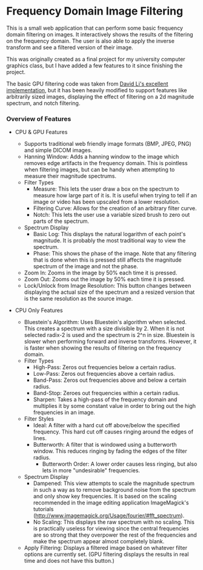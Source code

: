 # Frequency Domain Image Filtering

This is a small web application that can perform some basic frequency domain filtering on images. It interactively shows the results of the filtering on the frequency domain. The user is also able to apply the inverse transform and see a filtered version of their image.

This was originally created as a final project for my university computer graphics class, but I have added a few features to it since finishing the project.

The basic GPU filtering code was taken from [David Li's excellent implementation](https://github.com/dli/filtering), but it has been heavily modified to support features like arbitrarily sized images, displaying the effect of filtering on a 2d magnitude spectrum, and notch filtering. 

### Overview of Features
- CPU & GPU Features
  - Supports traditional web friendly image formats (BMP, JPEG, PNG) and simple DICOM images.
  - Hanning Window: Adds a hanning window to the image which removes edge artifacts in the frequency domain. This is pointless when filtering images, but can be handy when attempting to measure their magnitude spectrums.
  - Filter Types
    - Measure: This lets the user draw a box on the spectrum to measure how large part of it is. It is useful when trying to tell if an image or video has been upscaled from a lower resolution.
    - Filtering Curve: Allows for the creation of an arbitrary filter curve.
    - Notch: This lets the user use a variable sized brush to zero out parts of the spectrum.
  - Spectrum Display
    - Basic Log: This displays the natural logarithm of each point's magnitude. It is probably the most traditional way to view the spectrum.
    - Phase: This shows the phase of the image. Note that any filtering that is done when this is pressed still affects the magnitude spectrum of the image and not the phase.
  - Zoom In: Zooms in the image by 50% each time it is pressed.
  - Zoom Out: Zooms out the image by 50% each time it is pressed.
  - Lock/Unlock from Image Resolution: This button changes between displaying the actual size of the spectrum and a resized version that is the same resolution as the source image.

- CPU Only Features
  - Bluestein's Algorithm: Uses Bluestein's algorithm when selected. This creates a spectrum with a size divisible by 2. When it is not selected radix-2 is used and the spectrum is 2^n in size. Bluestein is slower when performing forward and inverse transforms. However, it is faster when showing the results of filtering on the frequency domain.
  - Filter Types
    - High-Pass: Zeros out frequencies below a certain radius.
    - Low-Pass: Zeros out frequencies above a certain radius.
    - Band-Pass: Zeros out frequencies above and below a certain radius.
    - Band-Stop: Zeroes out frequencies within a certain radius.
    - Sharpen: Takes a high-pass of the frequency domain and multiplies it by some constant value in order to bring out the high frequencies in an image.
  - Filter Styles
    - Ideal: A filter with a hard cut off above/below the specified frequency. This hard cut off causes ringing around the edges of lines.
    - Butterworth: A filter that is windowed using a butterworth window. This reduces ringing by fading the edges of the filter radius.
      - Butterworth Order: A lower order causes less ringing, but also lets in more "undesirable" frequencies.
  - Spectrum Display
    - Dampened: This view attempts to scale the magnitude spectrum in such a way as to remove background noise from the spectrum and only show key frequencies. It is based on the scaling recommended in the image editing application ImageMagick's tutorials (http://www.imagemagick.org/Usage/fourier/#fft_spectrum).
    - No Scaling: This displays the raw spectrum with no scaling. This is practically useless for viewing since the central frequencies are so strong that they overpower the rest of the frequencies and make the spectrum appear almost completely blank.
  - Apply Filtering: Displays a filtered image based on whatever filter options are currently set. (GPU filtering displays the results in real time and does not have this button.)
